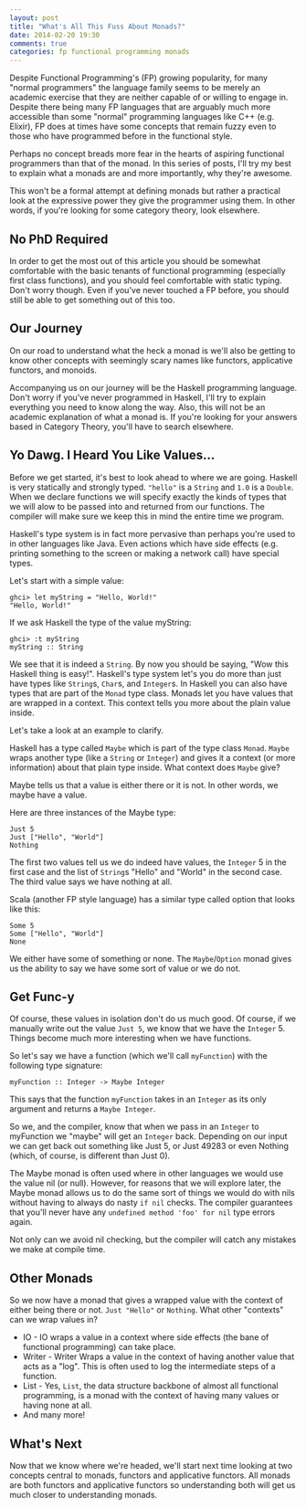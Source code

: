 ```yaml
---
layout: post
title: "What's All This Fuss About Monads?"
date: 2014-02-20 19:30
comments: true
categories: fp functional programming monads
---
```


Despite Functional Programming's (FP) growing popularity, for many "normal
programmers" the language family seems to be merely an academic exercise that
they are neither capable of or willing to engage in. Despite there being many FP
languages that are arguably much more accessible than some "normal" programming
languages like C++ (e.g.  Elixir), FP does at times have some concepts that remain
fuzzy even to those who have programmed before in the functional style.

Perhaps no concept breads more fear in the hearts of aspiring functional programmers
than that of the monad. In this series of posts, I'll try my best to explain what a
monads are and more importantly, why they're awesome.

This won't be a formal attempt at defining monads but rather a practical
look at the expressive power they give the programmer using them. In other
words, if you're looking for some category theory, look elsewhere.

## No PhD Required

In order to get the most out of this article you should be somewhat comfortable with the
basic tenants of functional programming (especially first class functions), and you
should feel comfortable with static typing. Don't worry though. Even if you've never
touched a FP before, you should still be able to get something out of this too.

## Our Journey

On our road to understand what the heck a monad is we'll also be getting to
know other concepts with seemingly scary names like functors, applicative functors, and
monoids.

Accompanying us on our journey will be the Haskell programming language. Don't worry
if you've never programmed in Haskell, I'll try to explain everything you need to
know along the way. Also, this will not be an academic explanation of what a monad is.
If you're looking for your answers based in Category Theory, you'll have to search
elsewhere.

## Yo Dawg. I Heard You Like Values...

Before we get started, it's best to look ahead to where we are going. Haskell
is very statically and strongly typed. `"hello"` is a `String` and `1.0` is a
`Double`. When we declare functions we will specify exactly the kinds of types
that we will alow to be passed into and returned from our functions. The compiler
will make sure we keep this in mind the entire time we program.

Haskell's type system is in fact more pervasive than perhaps you're
used to in other languages like Java. Even actions which have side effects (e.g.
printing something to the screen or making a network call) have special types.

Let's start with a simple value:

```
ghci> let myString = "Hello, World!"
"Hello, World!"
```

If we ask Haskell the type of the value myString:

```
ghci> :t myString
myString :: String
```

We see that it is indeed a `String`. By now you should be saying, "Wow this
Haskell thing is easy!". Haskell's type system let's you do more than just have
types like `String`s, `Char`s, and `Integer`s. In Haskell you can also have
types that are part of the `Monad` type class. Monads let you have values that
are wrapped in a context. This context tells you more about the plain value
inside.

Let's take a look at an example to clarify.

Haskell has a type called `Maybe` which is part of the type class `Monad`.
`Maybe` wraps another type (like a `String` or `Integer`) and gives it a context
(or more information) about that plain type inside. What context does `Maybe` give?

Maybe tells us that a value is either there or it is not. In other words,
we maybe have a value.

Here are three instances of the Maybe type:

```
Just 5
Just ["Hello", "World"]
Nothing
```

The first two values tell us we do indeed have values, the `Integer` 5 in the
first case and the list of `String`s "Hello" and "World" in the second case. The
third value says we have nothing at all.

Scala (another FP style language) has a similar type called option that looks
like this:

```
Some 5
Some ["Hello", "World"]
None
```

We either have some of something or none. The `Maybe`/`Option` monad gives us
the ability to say we have some sort of value or we do not.

## Get Func-y

Of course, these values in isolation don't do us much good. Of course, if we
manually write out the value `Just 5`, we know that we have the `Integer` 5.
Things become much more interesting when we have functions.

So let's say we have a function (which we'll call `myFunction`) with the following type signature:

```
myFunction :: Integer -> Maybe Integer
```

This says that the function `myFunction` takes in an `Integer` as its only
argument and returns a `Maybe Integer`.

So we, and the compiler, know that when we pass in an `Integer` to myFunction we
"maybe" will get an `Integer` back. Depending on our input we can get back out
something like Just 5, or Just 49283 or even Nothing (which, of course, is different than
Just 0).

The Maybe monad is often used where in other languages we would use the value
nil (or null). However, for reasons that we will explore later, the Maybe monad
allows us to do the same sort of things we would do with nils without having to
always do nasty `if nil` checks. The compiler guarantees that you'll never have
any `undefined method 'foo' for nil` type errors again.

Not only can we avoid nil checking, but the compiler will catch any mistakes we
make at compile time.

## Other Monads

So we now have a monad that gives a wrapped value with the context of either being
there or not. `Just "Hello"` or `Nothing`. What other "contexts" can we wrap values
in?

* IO - IO wraps a value in a context where side effects (the bane of
  functional programming) can take place.
* Writer - Writer Wraps a value in the context of having another value that
  acts as a "log". This is often used to log the intermediate steps of a
  function.
* List - Yes, `List`, the data structure backbone of almost all functional
  programming, is a monad with the context of having many values or having none
  at all.
* And many more!

## What's Next

Now that we know where we're headed, we'll start next time looking at two
concepts central to monads, functors and applicative functors. All monads are
both functors and applicative functors so understanding both will get us much
closer to understanding monads.
